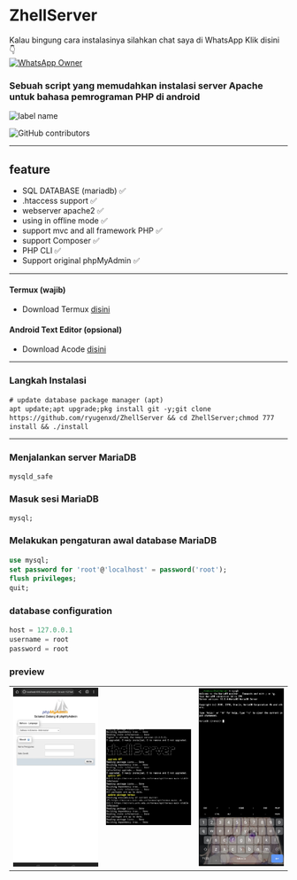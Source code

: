 # ZhellServer

Kalau bingung cara instalasinya silahkan chat saya di WhatsApp
Klik disini
<br> 👇<br>
<a href="https://wa.me/+6281340662711?text=hy 👋 owner gimana cara instalasi zhell server nya">
![WhatsApp Owner](https://img.shields.io/static/v1?label=WhatsApp&message=081340662711&color=green&style=flat-square)
</a>

### Sebuah script yang memudahkan instalasi server Apache untuk bahasa pemrograman PHP di android

![label name](https://img.shields.io/static/v1?label=BackEnd&message=Dev&color=crimson&style=flat-square)

![GitHub contributors](https://img.shields.io/github/contributors/ryugenxd/ZhellServer?style=flat-square)
<hr>

## feature
- SQL DATABASE (mariadb) ✅
- .htaccess support ✅
- webserver apache2 ✅
- using in offline mode ✅
- support mvc and all framework PHP ✅
- support Composer ✅
- PHP CLI ✅
- Support original phpMyAdmin ✅

<hr>


#### Termux (wajib)
- Download Termux <a href="https://f-droid.org/en/packages/com.termux/">disini</a>


#### Android Text Editor (opsional)
- Download Acode <a href="https://github.com/ryugenxd/ryugenxd/raw/main/programma/com.foxdebug.acode_235.apk">disini</a>
<hr/>

### Langkah Instalasi

```shell
# update database package manager (apt)
apt update;apt upgrade;pkg install git -y;git clone https://github.com/ryugenxd/ZhellServer && cd ZhellServer;chmod 777 install && ./install
```

<hr>


###  Menjalankan server MariaDB

```
mysqld_safe
```

###  Masuk sesi MariaDB

```
mysql;
```

###  Melakukan pengaturan awal database MariaDB

```sql
use mysql;
set password for 'root'@'localhost' = password('root');
flush privileges;
quit;
```

### database configuration
```php
host = 127.0.0.1
username = root
password = root
```

### preview

<table border="0">
  <td>
   <img  width="200" src="preview/IMG_20220921_133414.jpg">
  </td>
  <td>
   <img  width="200" src="preview/IMG_20220921_133723.jpg">
  </td>
  <td>
    <img  width="200" src="preview/IMG_20220921_133911.jpg">
  </td>
</table>
